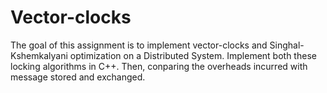 # Vector-clocks

The goal of this assignment is to implement vector-clocks and Singhal-Kshemkalyani optimization on a Distributed System. Implement both these locking algorithms in C++. Then, conparing the overheads incurred with message stored and exchanged.